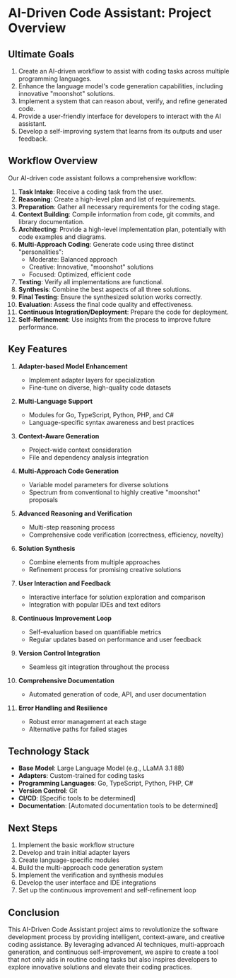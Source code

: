 # AI-Driven Code Assistant: Project Overview

## Ultimate Goals

1. Create an AI-driven workflow to assist with coding tasks across multiple programming languages.
2. Enhance the language model's code generation capabilities, including innovative "moonshot" solutions.
3. Implement a system that can reason about, verify, and refine generated code.
4. Provide a user-friendly interface for developers to interact with the AI assistant.
5. Develop a self-improving system that learns from its outputs and user feedback.

## Workflow Overview

Our AI-driven code assistant follows a comprehensive workflow:

1. **Task Intake**: Receive a coding task from the user.
2. **Reasoning**: Create a high-level plan and list of requirements.
3. **Preparation**: Gather all necessary requirements for the coding stage.
4. **Context Building**: Compile information from code, git commits, and library documentation.
5. **Architecting**: Provide a high-level implementation plan, potentially with code examples and diagrams.
6. **Multi-Approach Coding**: Generate code using three distinct "personalities":
   - Moderate: Balanced approach
   - Creative: Innovative, "moonshot" solutions
   - Focused: Optimized, efficient code
7. **Testing**: Verify all implementations are functional.
8. **Synthesis**: Combine the best aspects of all three solutions.
9. **Final Testing**: Ensure the synthesized solution works correctly.
10. **Evaluation**: Assess the final code quality and effectiveness.
11. **Continuous Integration/Deployment**: Prepare the code for deployment.
12. **Self-Refinement**: Use insights from the process to improve future performance.

## Key Features

1. **Adapter-based Model Enhancement**
   - Implement adapter layers for specialization
   - Fine-tune on diverse, high-quality code datasets

2. **Multi-Language Support**
   - Modules for Go, TypeScript, Python, PHP, and C#
   - Language-specific syntax awareness and best practices

3. **Context-Aware Generation**
   - Project-wide context consideration
   - File and dependency analysis integration

4. **Multi-Approach Code Generation**
   - Variable model parameters for diverse solutions
   - Spectrum from conventional to highly creative "moonshot" proposals

5. **Advanced Reasoning and Verification**
   - Multi-step reasoning process
   - Comprehensive code verification (correctness, efficiency, novelty)

6. **Solution Synthesis**
   - Combine elements from multiple approaches
   - Refinement process for promising creative solutions

7. **User Interaction and Feedback**
   - Interactive interface for solution exploration and comparison
   - Integration with popular IDEs and text editors

8. **Continuous Improvement Loop**
   - Self-evaluation based on quantifiable metrics
   - Regular updates based on performance and user feedback

9. **Version Control Integration**
   - Seamless git integration throughout the process

10. **Comprehensive Documentation**
    - Automated generation of code, API, and user documentation

11. **Error Handling and Resilience**
    - Robust error management at each stage
    - Alternative paths for failed stages

## Technology Stack

- **Base Model**: Large Language Model (e.g., LLaMA 3.1 8B)
- **Adapters**: Custom-trained for coding tasks
- **Programming Languages**: Go, TypeScript, Python, PHP, C#
- **Version Control**: Git
- **CI/CD**: [Specific tools to be determined]
- **Documentation**: [Automated documentation tools to be determined]

## Next Steps

1. Implement the basic workflow structure
2. Develop and train initial adapter layers
3. Create language-specific modules
4. Build the multi-approach code generation system
5. Implement the verification and synthesis modules
6. Develop the user interface and IDE integrations
7. Set up the continuous improvement and self-refinement loop

## Conclusion

This AI-Driven Code Assistant project aims to revolutionize the software development process by providing intelligent, context-aware, and creative coding assistance. By leveraging advanced AI techniques, multi-approach generation, and continuous self-improvement, we aspire to create a tool that not only aids in routine coding tasks but also inspires developers to explore innovative solutions and elevate their coding practices.